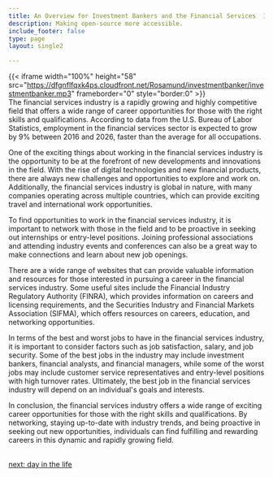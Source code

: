 ```yaml
---
title: An Overview for Investment Bankers and the Financial Services  Industry
description: Making open-source more accessible.
include_footer: false
type: page
layout: single2

---
```


{{< iframe width="100%" height="58" src="https://dfgnflfqxk4ps.cloudfront.net/Rosamund/investmentbanker/investmentbanker.mp3" frameborder="0" style="border:0" >}}<br>
The financial services industry is a rapidly growing and highly competitive field that offers a wide range of career opportunities for those with the right skills and qualifications. According to data from the U.S. Bureau of Labor Statistics, employment in the financial services sector is expected to grow by 9% between 2016 and 2026, faster than the average for all occupations.

One of the exciting things about working in the financial services industry is the opportunity to be at the forefront of new developments and innovations in the field. With the rise of digital technologies and new financial products, there are always new challenges and opportunities to explore and work on. Additionally, the financial services industry is global in nature, with many companies operating across multiple countries, which can provide exciting travel and international work opportunities.

To find opportunities to work in the financial services industry, it is important to network with those in the field and to be proactive in seeking out internships or entry-level positions. Joining professional associations and attending industry events and conferences can also be a great way to make connections and learn about new job openings.

There are a wide range of websites that can provide valuable information and resources for those interested in pursuing a career in the financial services industry. Some useful sites include the Financial Industry Regulatory Authority (FINRA), which provides information on careers and licensing requirements, and the Securities Industry and Financial Markets Association (SIFMA), which offers resources on careers, education, and networking opportunities.

In terms of the best and worst jobs to have in the financial services industry, it is important to consider factors such as job satisfaction, salary, and job security. Some of the best jobs in the industry may include investment bankers, financial analysts, and financial managers, while some of the worst jobs may include customer service representatives and entry-level positions with high turnover rates. Ultimately, the best job in the financial services industry will depend on an individual's goals and interests.

In conclusion, the financial services industry offers a wide range of exciting career opportunities for those with the right skills and qualifications. By networking, staying up-to-date with industry trends, and being proactive in seeking out new opportunities, individuals can find fulfilling and rewarding careers in this dynamic and rapidly growing field.

<br>
<a href="https://workdojos.com/investmentbanker/day-in-the-life">next: day in the life</a>
</p>